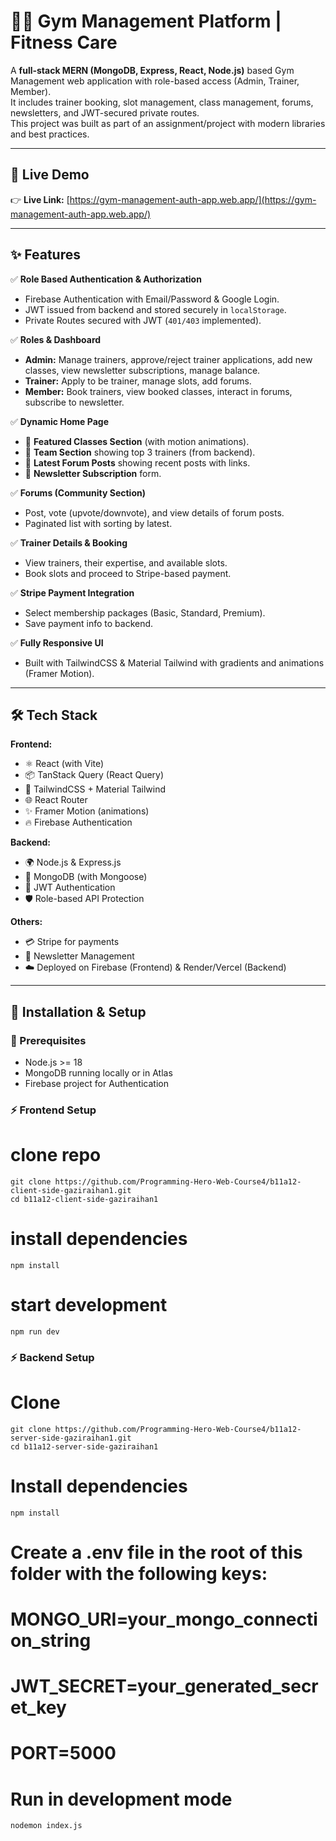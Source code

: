 # 🏋️‍♂️ Gym Management Platform | Fitness Care

A **full-stack MERN (MongoDB, Express, React, Node.js)** based Gym Management web application with role-based access (Admin, Trainer, Member).  
It includes trainer booking, slot management, class management, forums, newsletters, and JWT-secured private routes.  
This project was built as part of an assignment/project with modern libraries and best practices.

---

## 🚀 Live Demo

👉 **Live Link:** [https://gym-management-auth-app.web.app/](https://gym-management-auth-app.web.app/)     

---

## ✨ Features

✅ **Role Based Authentication & Authorization**  
- Firebase Authentication with Email/Password & Google Login.  
- JWT issued from backend and stored securely in `localStorage`.  
- Private Routes secured with JWT (`401/403` implemented).  

✅ **Roles & Dashboard**  
- **Admin:** Manage trainers, approve/reject trainer applications, add new classes, view newsletter subscriptions, manage balance.  
- **Trainer:** Apply to be trainer, manage slots, add forums.  
- **Member:** Book trainers, view booked classes, interact in forums, subscribe to newsletter.

✅ **Dynamic Home Page**  
- 🌟 **Featured Classes Section** (with motion animations).  
- 🌟 **Team Section** showing top 3 trainers (from backend).  
- 🌟 **Latest Forum Posts** showing recent posts with links.  
- 🌟 **Newsletter Subscription** form.

✅ **Forums (Community Section)**  
- Post, vote (upvote/downvote), and view details of forum posts.  
- Paginated list with sorting by latest.

✅ **Trainer Details & Booking**  
- View trainers, their expertise, and available slots.  
- Book slots and proceed to Stripe-based payment.

✅ **Stripe Payment Integration**  
- Select membership packages (Basic, Standard, Premium).  
- Save payment info to backend.

✅ **Fully Responsive UI**  
- Built with TailwindCSS & Material Tailwind with gradients and animations (Framer Motion).

---

## 🛠️ Tech Stack

**Frontend:**
- ⚛️ React (with Vite)
- 📦 TanStack Query (React Query)
- 🎨 TailwindCSS + Material Tailwind
- 🌐 React Router
- ✨ Framer Motion (animations)
- 🔥 Firebase Authentication

**Backend:**
- 🌍 Node.js & Express.js
- 🍃 MongoDB (with Mongoose)
- 🔐 JWT Authentication
- 🛡️ Role-based API Protection

**Others:**
- 💳 Stripe for payments
- 📮 Newsletter Management
- ☁️ Deployed on Firebase (Frontend) & Render/Vercel (Backend)

---

## 📌 Installation & Setup

### 🔧 Prerequisites
- Node.js >= 18
- MongoDB running locally or in Atlas
- Firebase project for Authentication

### ⚡ Frontend Setup
# clone repo

```
git clone https://github.com/Programming-Hero-Web-Course4/b11a12-client-side-gaziraihan1.git
cd b11a12-client-side-gaziraihan1
```
# install dependencies
```
npm install
```

# start development
```
npm run dev
```

### ⚡ Backend Setup

# Clone
```
git clone https://github.com/Programming-Hero-Web-Course4/b11a12-server-side-gaziraihan1.git
cd b11a12-server-side-gaziraihan1
```

# Install dependencies
```
npm install
```

# Create a .env file in the root of this folder with the following keys:
# MONGO_URI=your_mongo_connection_string
# JWT_SECRET=your_generated_secret_key
# PORT=5000

# Run in development mode
```
nodemon index.js
```

